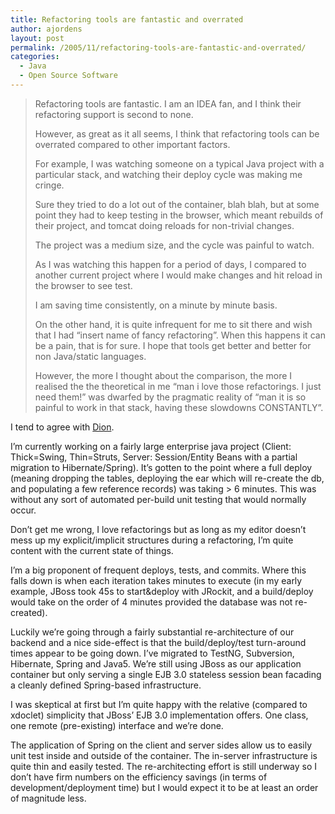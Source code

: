 ```yaml
---
title: Refactoring tools are fantastic and overrated
author: ajordens
layout: post
permalink: /2005/11/refactoring-tools-are-fantastic-and-overrated/
categories:
  - Java
  - Open Source Software
---
```

> Refactoring tools are fantastic. I am an IDEA fan, and I think their refactoring support is second to none.
> 
> However, as great as it all seems, I think that refactoring tools can be overrated compared to other important factors.
> 
> For example, I was watching someone on a typical Java project with a particular stack, and watching their deploy cycle was making me cringe.
> 
> Sure they tried to do a lot out of the container, blah blah, but at some point they had to keep testing in the browser, which meant rebuilds of their project, and tomcat doing reloads for non-trivial changes.
> 
> The project was a medium size, and the cycle was painful to watch.
> 
> As I was watching this happen for a period of days, I compared to another current project where I would make changes and hit reload in the browser to see test.
> 
> I am saving time consistently, on a minute by minute basis.
> 
> On the other hand, it is quite infrequent for me to sit there and wish that I had &#8220;insert name of fancy refactoring&#8221;. When this happens it can be a pain, that is for sure. I hope that tools get better and better for non Java/static languages.
> 
> However, the more I thought about the comparison, the more I realised the the theoretical in me &#8220;man i love those refactorings. I just need them!&#8221; was dwarfed by the pragmatic reality of &#8220;man it is so painful to work in that stack, having these slowdowns CONSTANTLY&#8221;. 

I tend to agree with [Dion][1]. 

I&#8217;m currently working on a fairly large enterprise java project (Client: Thick=Swing, Thin=Struts, Server: Session/Entity Beans with a partial migration to Hibernate/Spring). It&#8217;s gotten to the point where a full deploy (meaning dropping the tables, deploying the ear which will re-create the db, and populating a few reference records) was taking > 6 minutes. This was without any sort of automated per-build unit testing that would normally occur.

Don&#8217;t get me wrong, I love refactorings but as long as my editor doesn&#8217;t mess up my explicit/implicit structures during a refactoring, I&#8217;m quite content with the current state of things. 

I&#8217;m a big proponent of frequent deploys, tests, and commits. Where this falls down is when each iteration takes minutes to execute (in my early example, JBoss took 45s to start&#038;deploy with JRockit, and a build/deploy would take on the order of 4 minutes provided the database was not re-created).

Luckily we&#8217;re going through a fairly substantial re-architecture of our backend and a nice side-effect is that the build/deploy/test turn-around times appear to be going down. I&#8217;ve migrated to TestNG, Subversion, Hibernate, Spring and Java5. We&#8217;re still using JBoss as our application container but only serving a single EJB 3.0 stateless session bean facading a cleanly defined Spring-based infrastructure.

I was skeptical at first but I&#8217;m quite happy with the relative (compared to xdoclet) simplicity that JBoss&#8217; EJB 3.0 implementation offers. One class, one remote (pre-existing) interface and we&#8217;re done. 

The application of Spring on the client and server sides allow us to easily unit test inside and outside of the container. The in-server infrastructure is quite thin and easily tested. The re-architecting effort is still underway so I don&#8217;t have firm numbers on the efficiency savings (in terms of development/deployment time) but I would expect it to be at least an order of magnitude less.

 [1]: http://www.almaer.com/blog/archives/001102.html